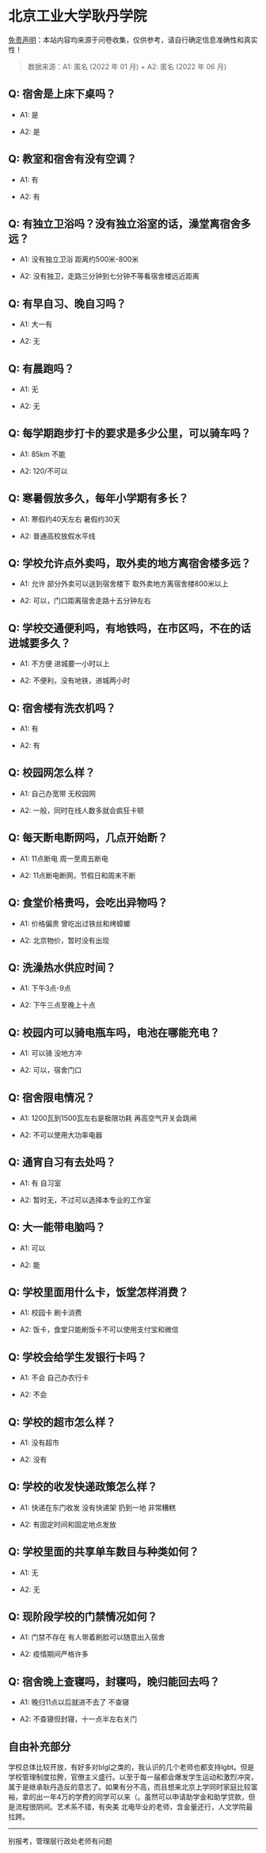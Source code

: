 # 北京工业大学耿丹学院

[免责声明](https://colleges.chat/#_3)：本站内容均来源于问卷收集，仅供参考，请自行确定信息准确性和真实性！

> 数据来源：A1: 匿名 (2022 年 01 月) + A2: 匿名 (2022 年 06 月)

## Q: 宿舍是上床下桌吗？

- A1: 是

- A2: 是

## Q: 教室和宿舍有没有空调？

- A1: 有

- A2: 有

## Q: 有独立卫浴吗？没有独立浴室的话，澡堂离宿舍多远？

- A1: 没有独立卫浴 距离约500米-800米

- A2: 没有独卫，走路三分钟到七分钟不等看宿舍楼远近距离

## Q: 有早自习、晚自习吗？

- A1: 大一有

- A2: 无

## Q: 有晨跑吗？

- A1: 无

- A2: 无

## Q: 每学期跑步打卡的要求是多少公里，可以骑车吗？

- A1: 85km 不能

- A2: 120/不可以

## Q: 寒暑假放多久，每年小学期有多长？

- A1: 寒假约40天左右 暑假约30天

- A2: 普通高校放假水平线

## Q: 学校允许点外卖吗，取外卖的地方离宿舍楼多远？

- A1: 允许 部分外卖可以送到宿舍楼下 取外卖地方离宿舍楼800米以上

- A2: 可以，门口距离宿舍走路十五分钟左右

## Q: 学校交通便利吗，有地铁吗，在市区吗，不在的话进城要多久？

- A1: 不方便 进城要一小时以上

- A2: 不便利，没有地铁，进城两小时

## Q: 宿舍楼有洗衣机吗？

- A1: 有

- A2: 有

## Q: 校园网怎么样？

- A1: 自己办宽带 无校园网

- A2: 一般，同时在线人数多就会疯狂卡顿

## Q: 每天断电断网吗，几点开始断？

- A1: 11点断电 周一至周五断电

- A2: 11点断电断网，节假日和周末不断

## Q: 食堂价格贵吗，会吃出异物吗？

- A1: 价格偏贵 曾吃出过铁丝和烤蟑螂

- A2: 北京物价，暂时没有出现

## Q: 洗澡热水供应时间？

- A1: 下午3点-9点

- A2: 下午三点至晚上十点

## Q: 校园内可以骑电瓶车吗，电池在哪能充电？

- A1: 可以骑 没地方冲

- A2: 可以，宿舍门口

## Q: 宿舍限电情况？

- A1: 1200瓦到1500瓦左右是极限功耗 再高空气开关会跳闸

- A2: 不可以使用大功率电器

## Q: 通宵自习有去处吗？

- A1: 有 自习室

- A2: 暂时无，不过可以选择本专业的工作室

## Q: 大一能带电脑吗？

- A1: 可以

- A2: 能

## Q: 学校里面用什么卡，饭堂怎样消费？

- A1: 校园卡 刷卡消费

- A2: 饭卡，食堂只能刷饭卡不可以使用支付宝和微信

## Q: 学校会给学生发银行卡吗？

- A1: 不会 自己办农行卡

- A2: 不会

## Q: 学校的超市怎么样？

- A1: 没有超市

- A2: 没有

## Q: 学校的收发快递政策怎么样？

- A1: 快递在东门收发 没有快递架 扔到一地 非常糟糕

- A2: 有固定时间和固定地点发放

## Q: 学校里面的共享单车数目与种类如何？

- A1: 无

- A2: 无

## Q: 现阶段学校的门禁情况如何？

- A1: 门禁不存在 有人带着刷脸可以随意出入宿舍

- A2: 疫情期间严格许多

## Q: 宿舍晚上查寝吗，封寝吗，晚归能回去吗？

- A1: 晚归11点以后就进不去了 不查寝

- A2: 不查寝但封寝，十一点半左右关门

## 自由补充部分

学校总体比较开放，有好多对blgl之类的，我认识的几个老师也都支持lgbt。但是学校管理制度拉胯，官僚主义盛行。以至于每一届都会爆发学生运动和激烈冲突，属于是继承耿丹造反的意志了。如果有分不高，而且想来北京上学同时家庭比较富裕，拿的出一年4万的学费的同学可以来（。虽然可以申请助学金和助学贷款，但是流程很阴间。艺术系不错，有央美 北电毕业的老师，含金量还行，人文学院最拉跨。

***

别报考，管理层行政处老师有问题